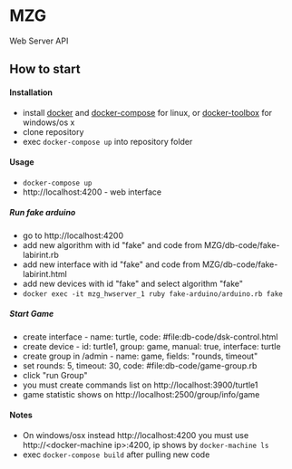 # MZG
Web Server API

## How to start

#### Installation
  - install [docker](https://docs.docker.com/linux/step_one/) and [docker-compose](https://docs.docker.com/compose/install/) for linux, or [docker-toolbox](https://www.docker.com/products/docker-toolbox) for windows/os x
  - clone repository
  - exec ```docker-compose up``` into repository folder

#### Usage
  - ```docker-compose up```
  - http://localhost:4200 - web interface

##### Run fake arduino
  - go to http://localhost:4200
  - add new algorithm with id "fake" and code from MZG/db-code/fake-labirint.rb
  - add new interface with id "fake" and code from MZG/db-code/fake-labirint.html
  - add new devices with id "fake" and select algorithm "fake"
  - ```docker exec -it mzg_hwserver_1 ruby fake-arduino/arduino.rb fake```

##### Start Game
  - create interface - name: turtle, code: #file:db-code/dsk-control.html
  - create device - id: turtle1, group: game, manual: true, interface: turtle
  - create group in /admin - name: game, fields: "rounds, timeout"
  - set rounds: 5, timeout: 30, code: #file:db-code/game-group.rb
  - click "run Group"
  - you must create commands list on http://localhost:3900/turtle1
  - game statistic shows on http://localhost:2500/group/info/game

#### Notes
  - On windows/osx instead http://localhost:4200 you must use http://\<docker-machine ip\>:4200, ip shows by ```docker-machine ls```
  - exec ```docker-compose build``` after pulling new code
